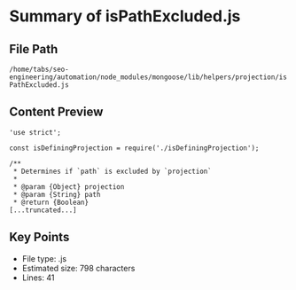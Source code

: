 # Summary of isPathExcluded.js
  
## File Path
`/home/tabs/seo-engineering/automation/node_modules/mongoose/lib/helpers/projection/isPathExcluded.js`

## Content Preview
```
'use strict';

const isDefiningProjection = require('./isDefiningProjection');

/**
 * Determines if `path` is excluded by `projection`
 *
 * @param {Object} projection
 * @param {String} path
 * @return {Boolean}
[...truncated...]
```

## Key Points
- File type: .js
- Estimated size: 798 characters
- Lines: 41
